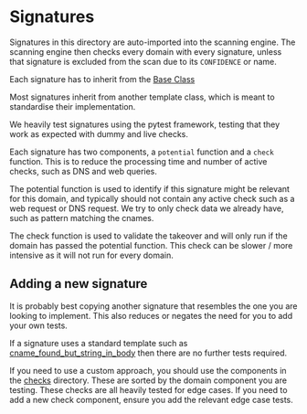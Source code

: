 # Signatures

Signatures in this directory are auto-imported into the scanning engine.  The scanning engine then checks every domain with every signature, unless that signature is excluded from the scan due to its ```CONFIDENCE``` or name.

Each signature has to inherit from the [Base Class](templates/base.py)

Most signatures inherit from another template class, which is meant to standardise their implementation.

We heavily test signatures using the pytest framework, testing that they work as expected with dummy and live checks.

Each signature has two components, a ```potential``` function and a ```check``` function.  This is to reduce the processing time and number of active checks, such as DNS and web queries.

The potential function is used to identify if this signature might be relevant for this domain, and typically should not contain any active check such as a web request or DNS request.  We try to only check data we already have, such as pattern matching the cnames.

The check function is used to validate the takeover and will only run if the domain has passed the potential function.  This check can be slower / more intensive as it will not run for every domain.

## Adding a new signature

It is probably best copying another signature that resembles the one you are looking to implement.  This also reduces or negates the need for you to add your own tests.

If a signature uses a standard template such as [cname_found_but_string_in_body](templates/cname_found_but_string_in_body.py) then there are no further tests required.

If you need to use a custom approach, you should use the components in the [checks](checks/) directory.  These are sorted by the domain component you are testing.  These checks are all heavily tested for edge cases.  If you need to add a new check component, ensure you add the relevant edge case tests.